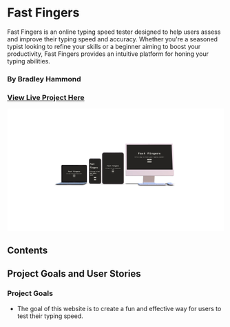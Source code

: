 # Fast Fingers

Fast Fingers is an online typing speed tester designed to help users assess and improve their typing speed and accuracy. Whether you're a seasoned typist looking to refine your skills or a beginner aiming to boost your productivity, Fast Fingers provides an intuitive platform for honing your typing abilities.

### By Bradley Hammond

### [View Live Project Here](https://brad-hammond.github.io/Fast-Fingers/)

![Website Designs](assets/readmeimages/deviceframesView.jpg)

## Contents

## Project Goals and User Stories

### Project Goals

- The goal of this website is to create a fun and effective way for users to test their typing speed.
